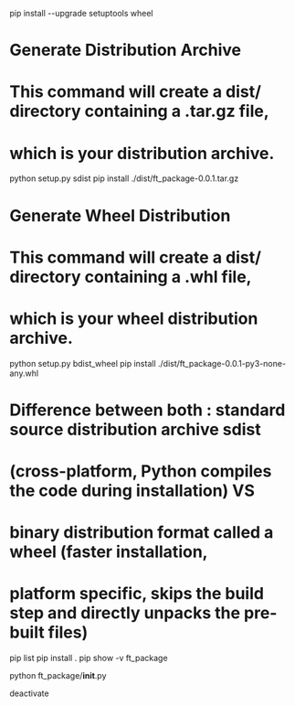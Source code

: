 pip install --upgrade setuptools wheel

# Generate Distribution Archive
# This command will create a dist/ directory containing a .tar.gz file,
# which is your distribution archive.
python setup.py sdist
pip install ./dist/ft_package-0.0.1.tar.gz

# Generate Wheel Distribution
# This command will create a dist/ directory containing a .whl file,
# which is your wheel distribution archive.
python setup.py bdist_wheel
pip install ./dist/ft_package-0.0.1-py3-none-any.whl

# Difference between both : standard source distribution archive sdist
# (cross-platform, Python compiles the code during installation) VS
# binary distribution format called a wheel (faster installation,
# platform specific, skips the build step and directly unpacks the pre-built files)

pip list
pip install .
pip show -v ft_package

python ft_package/__init__.py

deactivate